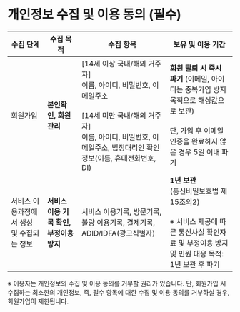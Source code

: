 # 개인정보 수집 및 이용 동의 (필수)

| **수집 단계**               | **수집 목적**                                                                             	                                                                                                                | **수집 항목**                                                                                                                                                                 | **보유 및 이용 기간**                                                                                                                                                                    |
|-------------------------|-----------------------------------------------------------------------------------------------------------------------------------------------------------------------------------------------------------|---------------------------------------------------------------------------------------------------------------------------------------------------------------------------|----------------------------------------------------------------------------------------------------------------------------------------------------------------------------------|
| 회원가입                    | **본인확인, 회원관리**                             	 | [14세 이상 국내/해외 거주자]<br/>이름, 아이디, 비밀번호, 이메일주소<br/><br/>[14세 미만 국내/해외 거주자]<br/>이름, 아이디, 비밀번호, 이메일주소, 법정대리인 확인 정보(이름, 휴대전화번호, DI)                                                           	 | **회원 탈퇴 시 즉시 파기** (이메일, 아이디는 중복가입 방지 목적으로 해싱값으로 보관)<br/><br/>단, 가입 후 이메일 인증을 완료하지 않은 경우 5일 이내 파기|
 | 서비스 이용과정에서 생성 및 수집되는 정보 | **서비스 이용 기록 확인, 부정이용 방지**                                                                                                                                                                                     | 서비스 이용기록, 방문기록, 불량 이용기록, 결제기록, ADID/IDFA(광고식별자)                                                                  | **1년 보관**<br/>(통신비밀보호법 제15조의2)<br/><br/>※ 서비스 제공에 따른 통신사실 확인자료 및  부정이용 방지 및 민원 대응 목적: 1년 보관 후 파기                                                                                                                                                                               |

※ 이용자는 개인정보의 수집 및 이용 동의를 거부할 권리가 있습니다. 단, 회원가입 시 수집하는 최소한의 개인정보, 즉, 필수 항목에 대한 수집 및 이용 동의를 거부하실 경우, 회원가입이 제한됩니다.
